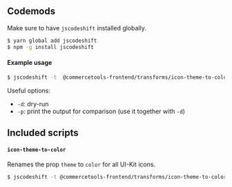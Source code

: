 ## Codemods

Make sure to have `jscodeshift` installed globally.

```bash
$ yarn global add jscodeshift
$ npm -g install jscodeshift
```

#### Example usage

```bash
$ jscodeshift -t  @commercetools-frontend/transforms/icon-theme-to-color.js src/
```

Useful options:

- `-d`: dry-run
- `-p`: print the output for comparison (use it together with `-d`)

## Included scripts

#### `icon-theme-to-color`

Renames the prop `theme` to `color` for all UI-Kit icons.

```bash
$ jscodeshift -t @commercetools-frontend/transforms/icon-theme-to-color.js <path>
```
